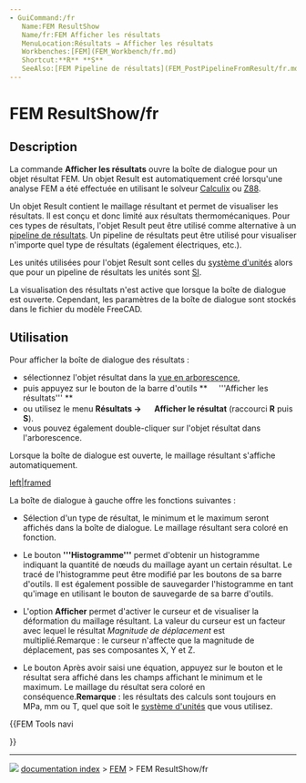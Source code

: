 ```yaml
---
- GuiCommand:/fr
   Name:FEM ResultShow
   Name/fr:FEM Afficher les résultats
   MenuLocation:Résultats → Afficher les résultats
   Workbenches:[FEM](FEM_Workbench/fr.md)
   Shortcut:**R** **S**
   SeeAlso:[FEM Pipeline de résultats](FEM_PostPipelineFromResult/fr.md), [FEM Tutoriel](FEM_tutorial/fr.md)
---
```


# FEM ResultShow/fr

## Description

La commande **Afficher les résultats** ouvre la boîte de dialogue pour un objet résultat FEM. Un objet Result est automatiquement créé lorsqu\'une analyse FEM a été effectuée en utilisant le solveur [Calculix](FEM_SolverCalculixCxxtools/fr.md) ou [Z88](FEM_SolverZ88/fr.md).

Un objet Result contient le maillage résultant et permet de visualiser les résultats. Il est conçu et donc limité aux résultats thermomécaniques. Pour ces types de résultats, l\'objet Result peut être utilisé comme alternative à un [pipeline de résultats](FEM_PostPipelineFromResult.md). Un pipeline de résultats peut être utilisé pour visualiser n\'importe quel type de résultats (également électriques, etc.).

Les unités utilisées pour l\'objet Result sont celles du [système d\'unités](Preferences_Editor/fr#Unit.C3.A9s.md) alors que pour un pipeline de résultats les unités sont [SI](https://fr.wikipedia.org/wiki/Syst%C3%A8me_international_d%27unit%C3%A9s).

La visualisation des résultats n\'est active que lorsque la boîte de dialogue est ouverte. Cependant, les paramètres de la boîte de dialogue sont stockés dans le fichier du modèle FreeCAD.



## Utilisation

Pour afficher la boîte de dialogue des résultats :

-   sélectionnez l\'objet résultat dans la [vue en arborescence](Tree_view/fr.md),
-   puis appuyez sur le bouton de la barre d\'outils **<img src="images/FEM_ResultShow.svg" width=16px> '''Afficher les résultats'''
**
-   ou utilisez le menu **Résultats → <img src="images/FEM_ResultShow.svg" width=16px> Afficher le résultat** (raccourci **R** puis **S**).
-   vous pouvez également double-cliquer sur l\'objet résultat dans l\'arborescence.

Lorsque la boîte de dialogue est ouverte, le maillage résultant s\'affiche automatiquement.

[left\|framed](File:FEM_Result-Object-Dialog.png.md)

La boîte de dialogue à gauche offre les fonctions suivantes :

-   Sélection d\'un type de résultat, le minimum et le maximum seront affichés dans la boîte de dialogue. Le maillage résultant sera coloré en fonction.

-   Le bouton **'''Histogramme'''** permet d\'obtenir un histogramme indiquant la quantité de nœuds du maillage ayant un certain résultat. Le tracé de l\'histogramme peut être modifié par les boutons de sa barre d\'outils. Il est également possible de sauvegarder l\'histogramme en tant qu\'image en utilisant le bouton de sauvegarde de sa barre d\'outils.

-   L\'option **Afficher** permet d\'activer le curseur et de visualiser la déformation du maillage résultant. La valeur du curseur est un facteur avec lequel le résultat *Magnitude de déplacement* est multiplié.Remarque : le curseur n\'affecte que la magnitude de déplacement, pas ses composantes X, Y et Z.

-   Le bouton Après avoir saisi une équation, appuyez sur le bouton et le résultat sera affiché dans les champs affichant le minimum et le maximum. Le maillage du résultat sera coloré en conséquence.**Remarque** : les résultats des calculs sont toujours en MPa, mm ou T, quel que soit le [système d\'unités](Preferences_Editor/fr#Unit.C3.A9s.md) que vous utilisez.





{{FEM Tools navi

}}



---
![](images/Right_arrow.png) [documentation index](../README.md) > [FEM](Category_FEM.md) > FEM ResultShow/fr
